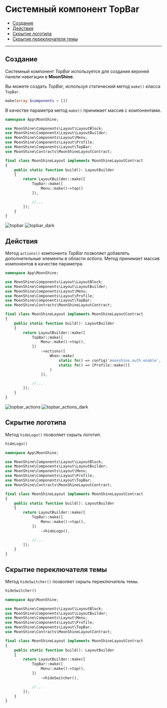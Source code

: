 # Системный компонент TopBar

- [Создание](#make)
- [Действия](#actions)
- [Скрытие логотипа](#hide-logo)
- [Скрытие переключателя темы](#hide-theme-switcher)

---

## Создание

Системный компонент *TopBar* используется для создания верхней панели навигации в **MoonShine**.

Вы можете создать *TopBar*, используя статический метод `make()` класса `TopBar`.

```php
make(array $components = [])
```

В качестве параметра метод `make()` принимает массив с компонентами.

```php
namespace App\MoonShine;

use MoonShine\Components\Layout\LayoutBlock;
use MoonShine\Components\Layout\LayoutBuilder;
use MoonShine\Components\Layout\Menu;
use MoonShine\Components\Layout\Profile;
use MoonShine\Components\Layout\TopBar;
use MoonShine\Contracts\MoonShineLayoutContract;

final class MoonShineLayout implements MoonShineLayoutContract
{
    public static function build(): LayoutBuilder
    {
        return LayoutBuilder::make([
            TopBar::make([
                Menu::make()->top()
            ]),

            //...
        ]);
    }
}
```

![topbar](https://raw.githubusercontent.com/moonshine-software/doc/2.x/resources/screenshots/topbar.png)
![topbar_dark](https://raw.githubusercontent.com/moonshine-software/doc/2.x/resources/screenshots/topbar_dark.png)

## Действия

Метод `actions()` компонента *TopBar* позволяет добавлять дополнительные элементы в
области *actions*. Метод принимает массив компонентов в качестве параметра.

```php
namespace App\MoonShine;

use MoonShine\Components\Layout\LayoutBlock;
use MoonShine\Components\Layout\LayoutBuilder;
use MoonShine\Components\Layout\Menu;
use MoonShine\Components\Layout\Profile;
use MoonShine\Components\Layout\TopBar;
use MoonShine\Contracts\MoonShineLayoutContract;

final class MoonShineLayout implements MoonShineLayoutContract
{
    public static function build(): LayoutBuilder
    {
        return LayoutBuilder::make([
            TopBar::make([
                Menu::make()->top(),
            ])
                ->actions([
                    When::make(
                        static fn() => config('moonshine.auth.enable', true),
                        static fn() => [Profile::make()]
                    )
                ]),

            //...
        ]);
    }
}
```

![topbar_actions](https://raw.githubusercontent.com/moonshine-software/doc/2.x/resources/screenshots/topbar_actions.png)
![topbar_actions_dark](https://raw.githubusercontent.com/moonshine-software/doc/2.x/resources/screenshots/topbar_actions_dark.png)

## Скрытие логотипа

Метод `hideLogo()` позволяет скрыть логотип.

```php
hideLogo()
```

```php
namespace App\MoonShine;

use MoonShine\Components\Layout\LayoutBlock;
use MoonShine\Components\Layout\LayoutBuilder;
use MoonShine\Components\Layout\Menu;
use MoonShine\Components\Layout\Profile;
use MoonShine\Components\Layout\TopBar;
use MoonShine\Contracts\MoonShineLayoutContract;

final class MoonShineLayout implements MoonShineLayoutContract
{
    public static function build(): LayoutBuilder
    {
        return LayoutBuilder::make([
            TopBar::make([
                Menu::make()->top(),
            ])
                ->hideLogo(),

            //...
        ]);
    }
}
```

## Скрытие переключателя темы

Метод `hideSwitcher()` позволяет скрыть переключатель темы.

```php
hideSwitcher()
```

```php
namespace App\MoonShine;

use MoonShine\Components\Layout\LayoutBlock;
use MoonShine\Components\Layout\LayoutBuilder;
use MoonShine\Components\Layout\Menu;
use MoonShine\Components\Layout\Profile;
use MoonShine\Components\Layout\TopBar;
use MoonShine\Contracts\MoonShineLayoutContract;

final class MoonShineLayout implements MoonShineLayoutContract
{
    public static function build(): LayoutBuilder
    {
        return LayoutBuilder::make([
            TopBar::make([
                Menu::make()->top(),
            ])
                ->hideSwitcher(),

            //...
        ]);
    }
}
```
